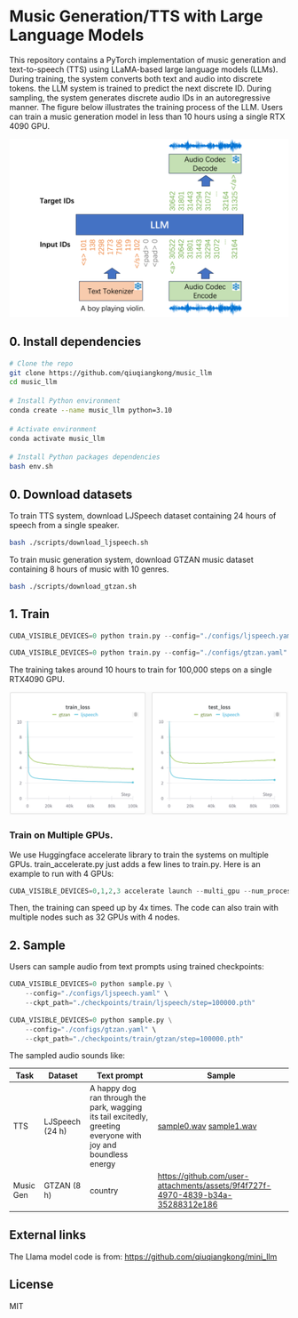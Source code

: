 # Music Generation/TTS with Large Language Models

This repository contains a PyTorch implementation of music generation and text-to-speech (TTS) using LLaMA-based large language models (LLMs). During training, the system converts both text and audio into discrete tokens. the LLM system is trained to predict the next discrete ID. During sampling, the system generates discrete audio IDs in an autoregressive manner. The figure below illustrates the training process of the LLM. Users can train a music generation model in less than 10 hours using a single RTX 4090 GPU.

<img src="./assets/llm.png" width="600">

## 0. Install dependencies

```bash
# Clone the repo
git clone https://github.com/qiuqiangkong/music_llm
cd music_llm

# Install Python environment
conda create --name music_llm python=3.10

# Activate environment
conda activate music_llm

# Install Python packages dependencies
bash env.sh
```

## 0. Download datasets

To train TTS system, download LJSpeech dataset containing 24 hours of speech from a single speaker.

```bash
bash ./scripts/download_ljspeech.sh
```

To train music generation system, download GTZAN music dataset containing 8 hours of music with 10 genres.

```bash
bash ./scripts/download_gtzan.sh
```

## 1. Train

```python
CUDA_VISIBLE_DEVICES=0 python train.py --config="./configs/ljspeech.yaml"
```

```python
CUDA_VISIBLE_DEVICES=0 python train.py --config="./configs/gtzan.yaml"
```

The training takes around 10 hours to train for 100,000 steps on a single RTX4090 GPU.

![Training & Validation Loss](assets/result_loss.png)

### Train on Multiple GPUs.

We use Huggingface accelerate library to train the systems on multiple GPUs. train_accelerate.py just adds a few lines to train.py. Here is an example to run with 4 GPUs:

```python
CUDA_VISIBLE_DEVICES=0,1,2,3 accelerate launch --multi_gpu --num_processes 4 train_accelerate.py --config="./configs/ljspeech.yaml"
```

Then, the training can speed up by 4x times. The code can also train with multiple nodes such as 32 GPUs with 4 nodes.

## 2. Sample

Users can sample audio from text prompts using trained checkpoints:

```python
CUDA_VISIBLE_DEVICES=0 python sample.py \
	--config="./configs/ljspeech.yaml" \
	--ckpt_path="./checkpoints/train/ljspeech/step=100000.pth"
```

```python
CUDA_VISIBLE_DEVICES=0 python sample.py \
	--config="./configs/gtzan.yaml" \
	--ckpt_path="./checkpoints/train/gtzan/step=100000.pth"
```

The sampled audio sounds like:


| Task       | Dataset         | Text prompt                                                                                                   | Sample                                                                                                                                                                                                                                                                                                                                                                                         |
|------------|-----------------|---------------------------------------------------------------------------------------------------------------|------------------------------------------------------------------------------------------------------------------------------------------------------------------------------------------------------------------------------------------------------------------------------------------------------------------------------------------------------------------------------------------------|
| TTS        | LJSpeech (24 h) | A happy dog ran through the park, wagging its tail excitedly, greeting everyone with joy and boundless energy | [sample0.wav](./assets/ljspeech/A%20happy%20dog%20ran%20through%20the%20park,%20wagging%20its%20tail%20excitedly,%20greeting%20everyone%20with%20joy%20and%20boundless%20energy._sample_0.wav) [sample1.wav](./assets/ljspeech/A%20happy%20dog%20ran%20through%20the%20park,%20wagging%20its%20tail%20excitedly,%20greeting%20everyone%20with%20joy%20and%20boundless%20energy._sample_1.wav") |
| Music Gen  | GTZAN (8 h)     | country                                                                                            | https://github.com/user-attachments/assets/9f4f727f-4970-4839-b34a-35288312e186 |











## External links

The Llama model code is from: https://github.com/qiuqiangkong/mini_llm

## License

MIT
